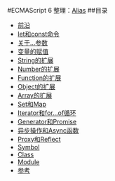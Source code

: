 #ECMAScript 6
整理：[Alias](http://www.ch-un.com "Alias")
##目录
* [前沿](#README)
* [let和const命令](#letandconst)
* [关于...参数](#rest)
* [变量的赋值](#setValue)
* [String的扩展](#string)
* [Number的扩展](#number)
* [Function的扩展](#function)
* [Object的扩展](#object)
* [Array的扩展](#array)
* [Set和Map](#setandmap)
* [Iterator和for...of循环](#iterator)
* [Generator和Promise](#generator)
* [异步操作和Async函数](#async)
* [Proxy和Reflect](#proxy)
* [Symbol](#symbol)
* [Class](#class)
* [Module](#module)
* [参考](#from)